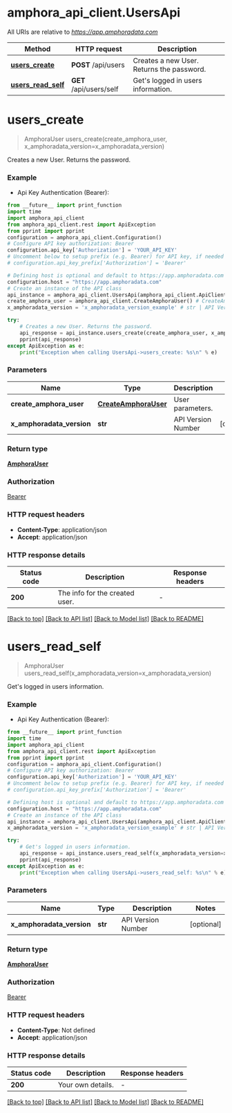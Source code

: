 # amphora_api_client.UsersApi

All URIs are relative to *https://app.amphoradata.com*

Method | HTTP request | Description
------------- | ------------- | -------------
[**users_create**](UsersApi.md#users_create) | **POST** /api/users | Creates a new User. Returns the password.
[**users_read_self**](UsersApi.md#users_read_self) | **GET** /api/users/self | Get&#39;s logged in users information.


# **users_create**
> AmphoraUser users_create(create_amphora_user, x_amphoradata_version=x_amphoradata_version)

Creates a new User. Returns the password.

### Example

* Api Key Authentication (Bearer):
```python
from __future__ import print_function
import time
import amphora_api_client
from amphora_api_client.rest import ApiException
from pprint import pprint
configuration = amphora_api_client.Configuration()
# Configure API key authorization: Bearer
configuration.api_key['Authorization'] = 'YOUR_API_KEY'
# Uncomment below to setup prefix (e.g. Bearer) for API key, if needed
# configuration.api_key_prefix['Authorization'] = 'Bearer'

# Defining host is optional and default to https://app.amphoradata.com
configuration.host = "https://app.amphoradata.com"
# Create an instance of the API class
api_instance = amphora_api_client.UsersApi(amphora_api_client.ApiClient(configuration))
create_amphora_user = amphora_api_client.CreateAmphoraUser() # CreateAmphoraUser | User parameters.
x_amphoradata_version = 'x_amphoradata_version_example' # str | API Version Number (optional)

try:
    # Creates a new User. Returns the password.
    api_response = api_instance.users_create(create_amphora_user, x_amphoradata_version=x_amphoradata_version)
    pprint(api_response)
except ApiException as e:
    print("Exception when calling UsersApi->users_create: %s\n" % e)
```

### Parameters

Name | Type | Description  | Notes
------------- | ------------- | ------------- | -------------
 **create_amphora_user** | [**CreateAmphoraUser**](CreateAmphoraUser.md)| User parameters. | 
 **x_amphoradata_version** | **str**| API Version Number | [optional] 

### Return type

[**AmphoraUser**](AmphoraUser.md)

### Authorization

[Bearer](../README.md#Bearer)

### HTTP request headers

 - **Content-Type**: application/json
 - **Accept**: application/json

### HTTP response details
| Status code | Description | Response headers |
|-------------|-------------|------------------|
**200** | The info for the created user. |  -  |

[[Back to top]](#) [[Back to API list]](../README.md#documentation-for-api-endpoints) [[Back to Model list]](../README.md#documentation-for-models) [[Back to README]](../README.md)

# **users_read_self**
> AmphoraUser users_read_self(x_amphoradata_version=x_amphoradata_version)

Get's logged in users information.

### Example

* Api Key Authentication (Bearer):
```python
from __future__ import print_function
import time
import amphora_api_client
from amphora_api_client.rest import ApiException
from pprint import pprint
configuration = amphora_api_client.Configuration()
# Configure API key authorization: Bearer
configuration.api_key['Authorization'] = 'YOUR_API_KEY'
# Uncomment below to setup prefix (e.g. Bearer) for API key, if needed
# configuration.api_key_prefix['Authorization'] = 'Bearer'

# Defining host is optional and default to https://app.amphoradata.com
configuration.host = "https://app.amphoradata.com"
# Create an instance of the API class
api_instance = amphora_api_client.UsersApi(amphora_api_client.ApiClient(configuration))
x_amphoradata_version = 'x_amphoradata_version_example' # str | API Version Number (optional)

try:
    # Get's logged in users information.
    api_response = api_instance.users_read_self(x_amphoradata_version=x_amphoradata_version)
    pprint(api_response)
except ApiException as e:
    print("Exception when calling UsersApi->users_read_self: %s\n" % e)
```

### Parameters

Name | Type | Description  | Notes
------------- | ------------- | ------------- | -------------
 **x_amphoradata_version** | **str**| API Version Number | [optional] 

### Return type

[**AmphoraUser**](AmphoraUser.md)

### Authorization

[Bearer](../README.md#Bearer)

### HTTP request headers

 - **Content-Type**: Not defined
 - **Accept**: application/json

### HTTP response details
| Status code | Description | Response headers |
|-------------|-------------|------------------|
**200** | Your own details.  |  -  |

[[Back to top]](#) [[Back to API list]](../README.md#documentation-for-api-endpoints) [[Back to Model list]](../README.md#documentation-for-models) [[Back to README]](../README.md)

